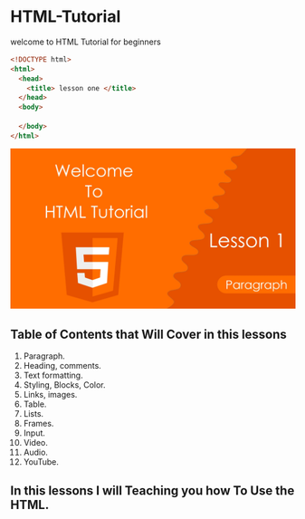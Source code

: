 # HTML-Tutorial

welcome to HTML Tutorial for beginners

```HTML
<!DOCTYPE html>
<html>
  <head>
    <title> lesson one </title>
  </head>
  <body>

  </body>
</html>
```


![HTML lesson one Paragraph][HTML]

[HTML]: https://github.com/AbdifatahMuse/HTML-Tutorial/blob/master/HTML.jpg "HTML"
Table of Contents that Will Cover in this lessons
------
1. Paragraph.
2. Heading, comments.
3. Text formatting.
4. Styling, Blocks, Color.
5. Links, images.
6. Table.
7. Lists.
8. Frames.
9. Input.
10. Video.
11. Audio.
12. YouTube.


## In this lessons I will Teaching you how To Use the HTML.
